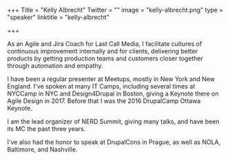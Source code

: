 +++
Title = "Kelly Albrecht"
Twitter = ""
image = "kelly-albrecht.png"
type = "speaker"
linktitle = "kelly-albrecht"

+++

As an Agile and Jira Coach for Last Call Media, I facilitate cultures of continuous improvement internally and for clients, delivering better products by getting production teams and customers closer together through automation and empathy.

I have been a regular presenter at Meetups, mostly in New York and New England. I've spoken at many IT Camps, including several times at NYCCamp in NYC and Design4Drupal in Boston, giving a Keynote there on Agile Design in 2017. Before that I was the 2016 DrupalCamp Ottawa Keynote.

I am the lead organizer of NERD Summit, giving many talks, and have been its MC the past three years.

I've also had the honor to speak at DrupalCons in Prague, as well as NOLA, Baltimore, and Nashville.
